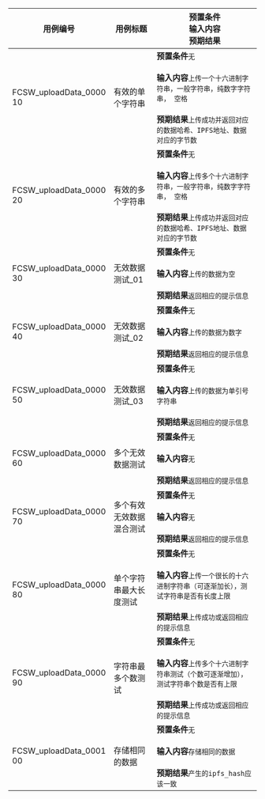|用例编号|用例标题|预置条件<br>输入内容<br>预期结果|
|----------------|----------------|----------------|
|FCSW_uploadData_0000<br>10|有效的单个字符串|**预置条件**`无`<br><br>**输入内容**`上传一个十六进制字符串，一般字符串，纯数字字符串， 空格`<br><br>**预期结果**`上传成功并返回对应的数据哈希、IPFS地址、数据对应的字节数`|
|FCSW_uploadData_0000<br>20|有效的多个字符串|**预置条件**`无`<br><br>**输入内容**`上传多个十六进制字符串，一般字符串，纯数字字符串， 空格`<br><br>**预期结果**`上传成功并返回对应的数据哈希、IPFS地址、数据对应的字节数`|
|FCSW_uploadData_0000<br>30|无效数据测试_01|**预置条件**`无`<br><br>**输入内容**`上传的数据为空`<br><br>**预期结果**`返回相应的提示信息`|
|FCSW_uploadData_0000<br>40|无效数据测试_02|**预置条件**`无`<br><br>**输入内容**`上传的数据为数字`<br><br>**预期结果**`返回相应的提示信息`|
|FCSW_uploadData_0000<br>50|无效数据测试_03|**预置条件**`无`<br><br>**输入内容**`上传的数据为单引号字符串`<br><br>**预期结果**`返回相应的提示信息`|
|FCSW_uploadData_0000<br>60|多个无效数据测试|**预置条件**`无`<br><br>**输入内容**`无`<br><br>**预期结果**`返回相应的提示信息`|
|FCSW_uploadData_0000<br>70|多个有效无效数据混合测试|**预置条件**`无`<br><br>**输入内容**`无`<br><br>**预期结果**`返回相应的提示信息`|
|FCSW_uploadData_0000<br>80|单个字符串最大长度测试|**预置条件**`无`<br><br>**输入内容**`上传一个很长的十六进制字符串（可逐渐加长），测试字符串是否有长度上限`<br><br>**预期结果**`上传成功或返回相应的提示信息`|
|FCSW_uploadData_0000<br>90|字符串最多个数测试|**预置条件**`无`<br><br>**输入内容**`上传多个十六进制字符串测试（个数可逐渐增加），测试字符串个数是否有上限`<br><br>**预期结果**`上传成功或返回相应的提示信息`|
|FCSW_uploadData_0001<br>00|存储相同的数据|**预置条件**`无`<br><br>**输入内容**`存储相同的数据`<br><br>**预期结果**`产生的ipfs_hash应该一致`|
